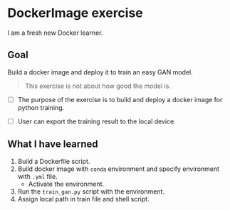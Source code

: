 # DockerImage exercise
I am a fresh new Docker learner.

## Goal
Build a docker image and deploy it to train an easy GAN model. 
> This exercise is not about how good the model is.

- [ ] The purpose of the exercise is to build and deploy a docker image for python training.
- [ ] User can export the training result to the local device.


## What I have learned
1. Build a Dockerfile script.
2. Build docker image with `conda` environment and specify environment with `.yml` file.
   - Activate the environment.
3. Run the `train_gan.py` script with the environment.
4. Assign local path in train file and shell script.